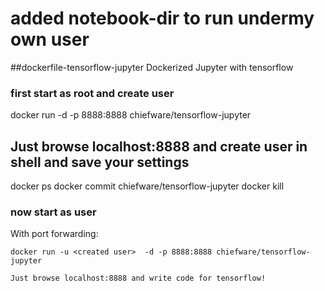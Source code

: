 # added notebook-dir to run undermy own user

##dockerfile-tensorflow-jupyter
Dockerized Jupyter with tensorflow
### first start as root and create user
docker run -d -p 8888:8888 chiefware/tensorflow-jupyter

## Just browse localhost:8888 and create user in shell and save your settings

docker ps 
docker commit <container id>  chiefware/tensorflow-jupyter
docker kill <container id>

### now start as user
With port forwarding:
```
docker run -u <created user>  -d -p 8888:8888 chiefware/tensorflow-jupyter
```
```
Just browse localhost:8888 and write code for tensorflow!

